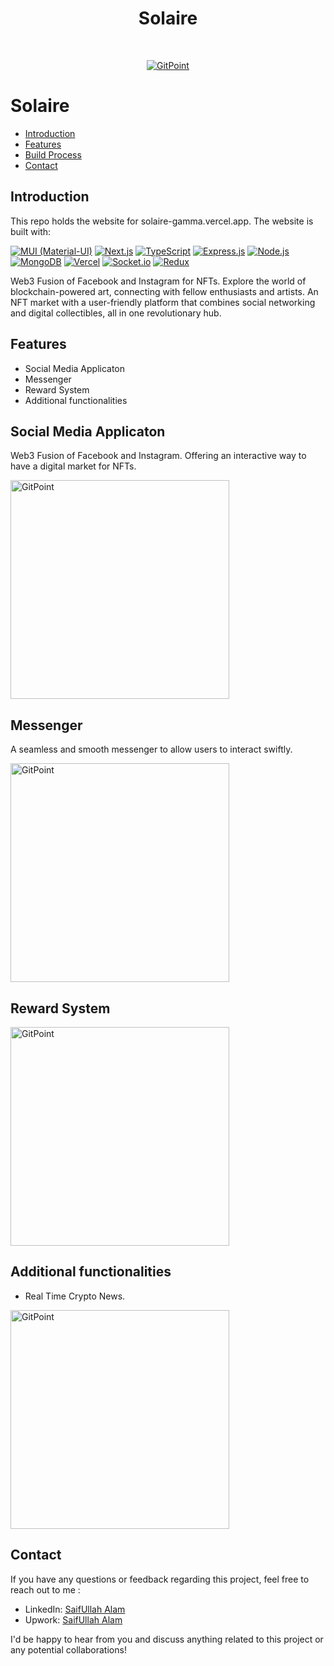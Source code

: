 <h1 align="center"> Solaire  </h1> <br>
<p align="center">
  <a href="https:">
    <img alt="GitPoint" title="GitPoint" src="https://www.datocms-assets.com/94322/1690377444-solaire-1.png" >
  </a>
</p>



# Solaire



- [Introduction](#introduction)
- [Features](#features)
- [Build Process](#build-process)
- [Contact](#contact)








## Introduction

This repo holds the website for solaire-gamma.vercel.app. The website is built with:

[![MUI (Material-UI)](https://img.shields.io/badge/MUI-blue?logo=material-ui)](https://mui.com/)
[![Next.js](https://img.shields.io/badge/Next.js-lightgrey)](https://nextjs.org/) 
[![TypeScript](https://img.shields.io/badge/TypeScript-blue)](https://www.typescriptlang.org/)
[![Express.js](https://img.shields.io/badge/Express.js-green)](https://expressjs.com/)
[![Node.js](https://img.shields.io/badge/Node.js-green)](https://nodejs.org/)
[![MongoDB](https://img.shields.io/badge/MongoDB-green?logo=mongodb)](https://www.mongodb.com/)
[![Vercel](https://img.shields.io/badge/Vercel-black?logo=vercel)](https://vercel.com/)
[![Socket.io](https://img.shields.io/badge/Socket.io-white?logo=socket-dot-io)](https://socket.io/)
[![Redux](https://img.shields.io/badge/Redux-purple)](https://redux.js.org/)

Web3 Fusion of Facebook and Instagram for NFTs. Explore the world of blockchain-powered art, connecting with fellow enthusiasts and artists. An NFT market with a user-friendly platform that combines social networking and digital collectibles, all in one revolutionary hub. 


## Features

- Social Media Applicaton
- Messenger
- Reward System
- Additional functionalities


## Social Media Applicaton

Web3 Fusion of Facebook and Instagram. Offering an interactive way to have a digital market for NFTs.

 <img alt="GitPoint" title="GitPoint" src="https://www.datocms-assets.com/94322/1690377444-solaire-1.png" width="350px" >



## Messenger

A seamless and smooth messenger to allow users to interact swiftly.

 <img alt="GitPoint" title="GitPoint" src="https://www.datocms-assets.com/94322/1690377455-solaire-message.png" width="350px" >


## Reward System


 <img alt="GitPoint" title="GitPoint" src="https://i.imgur.com/oz1tyKh.png" width="350px" >


## Additional functionalities
-	Real Time Crypto News.
 <img alt="GitPoint" title="GitPoint" src="https://www.datocms-assets.com/94322/1690377450-solaire-additional.png" width="350px" >






## Contact


If you have any questions or feedback regarding this project, feel free to reach out to me :


- LinkedIn: [SaifUllah Alam](https://www.linkedin.com/in/schwert-gottes/)
- Upwork: [SaifUllah Alam](https://www.upwork.com/freelancers/saifullahalam2)

I'd be happy to hear from you and discuss anything related to this project or any potential collaborations!
